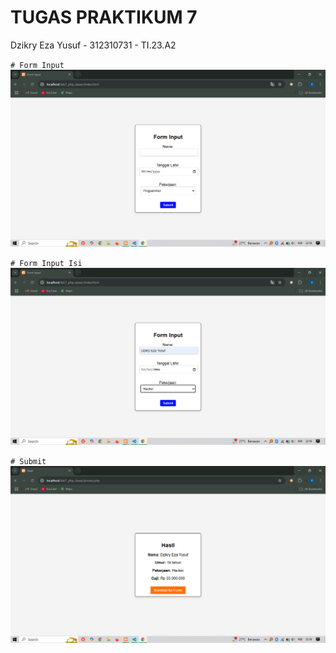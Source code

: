 # TUGAS PRAKTIKUM 7

Dzikry Eza Yusuf - 312310731 - TI.23.A2

`# Form Input` <br>
<img src="file.ss/ss1.png"> <br>

`# Form Input Isi` <br>
<img src="file.ss/ss2.png"> <br>

`# Submit` <br>
<img src="file.ss/ss3.png"> <br>
